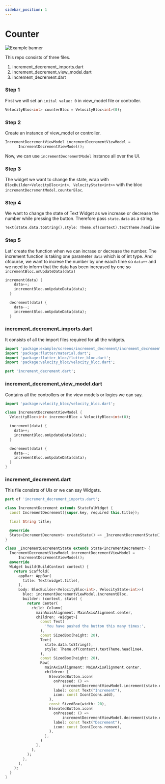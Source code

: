 ```yaml
---
sidebar_position: 1
---
```



# Counter
![Example banner](/img/counter/counter.png)

This repo consists of three files.
1. increment_decrement_imports.dart
2. increment_decrement_view_model.dart
3. increment_decrement.dart

### Step 1
First we will set an `inital value: 0` in view_model file or controller.
```dart
VelocityBloc<int> counterBloc = VelocityBloc<int>(0);
```

### Step 2
Create an instance of view_model or controller.
```dart
IncrementDecrementViewModel incrementDecrementViewModel =
      IncrementDecrementViewModel();
```
Now, we can use `incrementDecrementModel` instance all over the UI.

### Step 3
The widget we want to change the state, wrap with `BlocBuilder<VelocityBloc<int>, VelocityState<int>>` 
with the bloc `incrementDecrementModel.counterBloc`.

### Step 4
We want to change the state of Text Widget as we increase or decrease the number while pressing the button.
Therefore pass `state.data` as a string.
```dart
Text(state.data.toString(),style: Theme.of(context).textTheme.headline4),
```

### Step 5
Let' create the function when we can incrase or decrease the number. The increment function is taking one parameter `data` which is of int type. And ofcourse, we want to increse the number by one eaach time so `data++` and we need to inform that the data has been increased by one so `incrementBloc.onUpdateData(data)`

```dart
increment(data) {
    data++;
    incrementBloc.onUpdateData(data);
  }

  decrement(data) {
    data--;
    incrementBloc.onUpdateData(data);
  }
```

### increment_decrement_imports.dart
It consists of all the import files required for all the widgets.
```dart
import 'package:example/screens/increment_decrement/increment_decrement_view_model.dart';
import 'package:flutter/material.dart';
import 'package:flutter_bloc/flutter_bloc.dart';
import 'package:velocity_bloc/velocity_bloc.dart';

part 'increment_decrement.dart';
```

### increment_decrement_view_model.dart
Contains all the controllers or the view models or logics we can say.
```dart
import 'package:velocity_bloc/velocity_bloc.dart';

class IncrementDecrementViewModel {
  VelocityBloc<int> incrementBloc = VelocityBloc<int>(0);

  increment(data) {
    data++;
    incrementBloc.onUpdateData(data);
  }

  decrement(data) {
    data--;
    incrementBloc.onUpdateData(data);
  }
}
```

### increment_decrement.dart
This file consists of UIs or we can say Widgets.
```dart
part of 'increment_decrement_imports.dart';

class IncrementDecrement extends StatefulWidget {
  const IncrementDecrement({super.key, required this.title});

  final String title;

  @override
  State<IncrementDecrement> createState() => _IncrementDecrementState();
}

class _IncrementDecrementState extends State<IncrementDecrement> {
  IncrementDecrementViewModel incrementDecrementViewModel =
      IncrementDecrementViewModel();
  @override
  Widget build(BuildContext context) {
    return Scaffold(
      appBar: AppBar(
        title: Text(widget.title),
      ),
      body: BlocBuilder<VelocityBloc<int>, VelocityState<int>>(
        bloc: incrementDecrementViewModel.incrementBloc,
        builder: (context, state) {
          return Center(
            child: Column(
              mainAxisAlignment: MainAxisAlignment.center,
              children: <Widget>[
                const Text(
                  'You have pushed the button this many times:',
                ),
                const SizedBox(height: 20),
                Text(
                  state.data.toString(),
                  style: Theme.of(context).textTheme.headline4,
                ),
                const SizedBox(height: 20),
                Row(
                  mainAxisAlignment: MainAxisAlignment.center,
                  children: [
                    ElevatedButton.icon(
                      onPressed: () =>
                          incrementDecrementViewModel.increment(state.data),
                      label: const Text("Increment"),
                      icon: const Icon(Icons.add),
                    ),
                    const SizedBox(width: 20),
                    ElevatedButton.icon(
                      onPressed: () =>
                          incrementDecrementViewModel.decrement(state.data),
                      label: const Text("Decrement"),
                      icon: const Icon(Icons.remove),
                    ),
                  ],
                )
              ],
            ),
          );
        },
      ),
    );
  }
}

```


